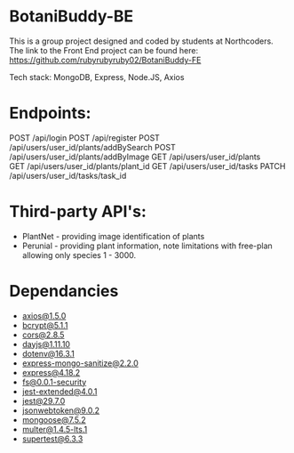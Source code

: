 # BotaniBuddy-BE

This is a group project designed and coded by students at Northcoders. 
The link to the Front End project can be found here: https://github.com/rubyrubyruby02/BotaniBuddy-FE

Tech stack:  MongoDB, Express, Node.JS, Axios

# Endpoints: 
POST /api/login
POST /api/register
POST /api/users/user_id/plants/addBySearch
POST /api/users/user_id/plants/addByImage 
GET /api/users/user_id/plants  
GET /api/users/user_id/plants/plant_id
GET /api/users/user_id/tasks
PATCH /api/users/user_id/tasks/task_id


# Third-party API's:
- PlantNet  - providing image identification of plants
- Perunial  - providing plant information, note limitations with free-plan allowing only species 1 - 3000. 

# Dependancies
* axios@1.5.0
* bcrypt@5.1.1
* cors@2.8.5
* dayjs@1.11.10
* dotenv@16.3.1
* express-mongo-sanitize@2.2.0
* express@4.18.2
* fs@0.0.1-security
* jest-extended@4.0.1
* jest@29.7.0
* jsonwebtoken@9.0.2
* mongoose@7.5.2
* multer@1.4.5-lts.1
* supertest@6.3.3
